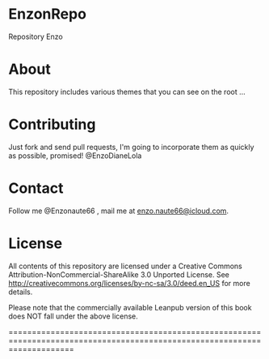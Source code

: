 EnzonRepo
=========
Repository Enzo

About
=========

This repository includes various themes that you can see on the root ... 

Contributing
=========

Just fork and send pull requests, I'm going to incorporate them as quickly as possible, promised!
@EnzoDianeLola

Contact
=========

Follow me @Enzonaute66 , mail me at enzo.naute66@icloud.com.

License
=========
All contents of this repository are licensed under a Creative Commons Attribution-NonCommercial-ShareAlike 3.0 Unported License. See http://creativecommons.org/licenses/by-nc-sa/3.0/deed.en_US for more details.

Please note that the commercially available Leanpub version of this book does NOT fall under the above license.

==========================================================================================================================

